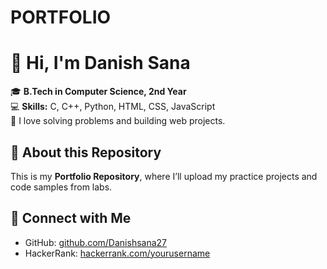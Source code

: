 # PORTFOLIO
# 👋 Hi, I'm Danish Sana

🎓 **B.Tech in Computer Science, 2nd Year**  
💻 **Skills:** C, C++, Python, HTML, CSS, JavaScript  
🚀 I love solving problems and building web projects.

## 📂 About this Repository
This is my **Portfolio Repository**, where I’ll upload my practice projects and code samples from labs.

## 🔗 Connect with Me
- GitHub: [github.com/Danishsana27](https://github.com/\Danishsana27)
- HackerRank: [hackerrank.com/yourusername](https://www.hackerrank.com/yourusername)
